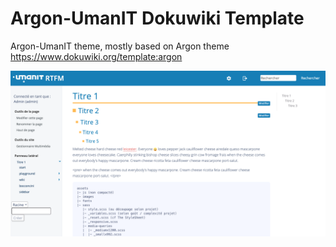 # Argon-UmanIT Dokuwiki Template

Argon-UmanIT theme, mostly based on Argon theme
https://www.dokuwiki.org/template:argon

![Screenshot](screenshots/1.png)
